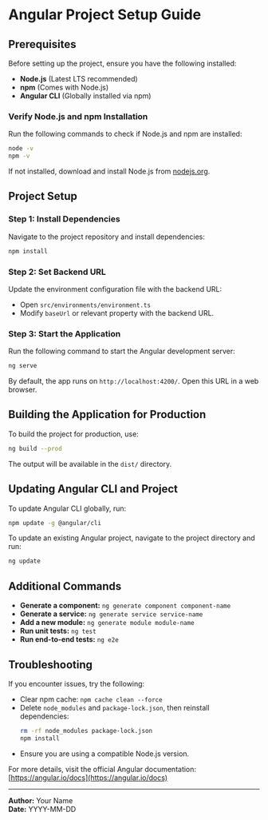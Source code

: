 # Angular Project Setup Guide

## Prerequisites
Before setting up the project, ensure you have the following installed:
- **Node.js** (Latest LTS recommended)
- **npm** (Comes with Node.js)
- **Angular CLI** (Globally installed via npm)

### Verify Node.js and npm Installation
Run the following commands to check if Node.js and npm are installed:
```sh
node -v
npm -v
```
If not installed, download and install Node.js from [nodejs.org](https://nodejs.org/).

## Project Setup
### Step 1: Install Dependencies
Navigate to the project repository and install dependencies:
```sh
npm install
```

### Step 2: Set Backend URL
Update the environment configuration file with the backend URL:
- Open `src/environments/environment.ts`
- Modify `baseUrl` or relevant property with the backend URL.

### Step 3: Start the Application
Run the following command to start the Angular development server:
```sh
ng serve
```
By default, the app runs on `http://localhost:4200/`. Open this URL in a web browser.

## Building the Application for Production
To build the project for production, use:
```sh
ng build --prod
```
The output will be available in the `dist/` directory.

## Updating Angular CLI and Project
To update Angular CLI globally, run:
```sh
npm update -g @angular/cli
```
To update an existing Angular project, navigate to the project directory and run:
```sh
ng update
```

## Additional Commands
- **Generate a component:** `ng generate component component-name`
- **Generate a service:** `ng generate service service-name`
- **Add a new module:** `ng generate module module-name`
- **Run unit tests:** `ng test`
- **Run end-to-end tests:** `ng e2e`

## Troubleshooting
If you encounter issues, try the following:
- Clear npm cache: `npm cache clean --force`
- Delete `node_modules` and `package-lock.json`, then reinstall dependencies:
  ```sh
  rm -rf node_modules package-lock.json
  npm install
  ```
- Ensure you are using a compatible Node.js version.

For more details, visit the official Angular documentation: [https://angular.io/docs](https://angular.io/docs)

---
**Author:** Your Name  
**Date:** YYYY-MM-DD


